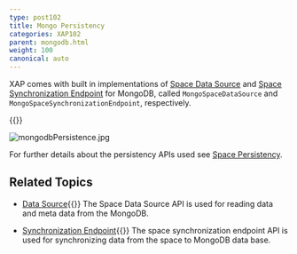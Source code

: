 ```yaml
---
type: post102
title: Mongo Persistency
categories: XAP102
parent: mongodb.html
weight: 100
canonical: auto
---
```





XAP comes with built in implementations of [Space Data Source](./space-data-source-api.html) and [Space Synchronization Endpoint](./space-synchronization-endpoint-api.html)
 for MongoDB, called `MongoSpaceDataSource` and `MongoSpaceSynchronizationEndpoint`, respectively.

{{<wbr>}}

![mongodbPersistence.jpg](/attachment_files/mongodbPersistence.jpg)



For further details about the persistency APIs used see [Space Persistency](./space-persistency.html).


## Related Topics

- [Data Source](./mongodb-space-data-source.html){{<wbr>}}
The Space Data Source API is used for reading data and meta data from the MongoDB.

- [Synchronization Endpoint](./mongodb-space-synchronization-endpoint.html){{<wbr>}}
The space synchronization endpoint API is used for synchronizing data from the space to MongoDB data base.
